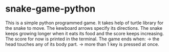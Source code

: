 # snake-game-python

This is a simple python programmed game. 
It takes help of turtle library for the snake to move. The kewboard arrows specify its directions. 
The snake keeps growing longer when it eats its food and the score keeps increasing. The score for now is printed in the terminal. 
The game ends when:
-> the head touches any of its body part.
-> more than 1 key is pressed at once.
